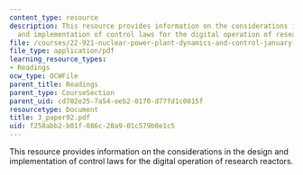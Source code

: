 ```yaml
---
content_type: resource
description: This resource provides information on the considerations in the design
  and implementation of control laws for the digital operation of research reactors.
file: /courses/22-921-nuclear-power-plant-dynamics-and-control-january-iap-2006/f258abb2b01f086c28a901c579b0e1c5_3_paper92.pdf
file_type: application/pdf
learning_resource_types:
- Readings
ocw_type: OCWFile
parent_title: Readings
parent_type: CourseSection
parent_uid: cd702e25-7a54-eeb2-0170-d77fd1c0015f
resourcetype: Document
title: 3_paper92.pdf
uid: f258abb2-b01f-086c-28a9-01c579b0e1c5
---
```

This resource provides information on the considerations in the design and implementation of control laws for the digital operation of research reactors.

